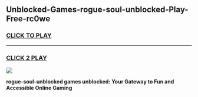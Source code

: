 
## Unblocked-Games-rogue-soul-unblocked-Play-Free-rc0we
<h3>
<a href="https://premium76.site?title=rogue-soul-unblocked&ref=18A1">CLICK TO PLAY</a></h3>
<hr>

<h3>
<a href="https://premium76.site?title=rogue-soul-unblocked&ref=18A1">CLICK 2 PLAY</a>
  
</h3>

<a href="https://premium76.site?title=rogue-soul-unblocked&ref=18A1"><img src="https://clearcache.store/games.png"></a>


**rogue-soul-unblocked games unblocked: Your Gateway to Fun and Accessible Online Gaming**
